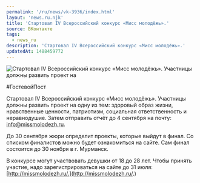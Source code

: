 ```yaml
---
permalink: '/ru/news/vk-3936/index.html'
layout: 'news.ru.njk'
title: 'Стартовал IV Всероссийский конкурс «Мисс молодёжь».'
source: ВКонтакте
tags:
  - news_ru
description: 'Стартовал IV Всероссийский конкурс «Мисс молодёжь».'
updatedAt: 1488459772
---
```

![Стартовал IV Всероссийский конкурс «Мисс молодёжь». Участницы должны развить проект на](https://sun9-55.userapi.com/impf/c837333/v837333195/2242e/qQmywvwiIWU.jpg?size=1280x854&quality=96&sign=4c35cdd02c4d51a2c75db50c65b89188&c_uniq_tag=e-KUxPSpN8mc6nh6nqstU6QALd9swfAusC9dEtDryas&type=album)

#ГостевойПост

Стартовал IV Всероссийский конкурс «Мисс молодёжь». Участницы должны развить проект на одну из тем: здоровый образ жизни, нравственные ценности, патриотизм, социальная ответственность и неравнодушие. Затем отправить отчёт до 4 сентября на почту: info@missmolodezh.ru.

До 30 сентября жюри определит проекты, которые выйдут в финал. Со списком финалистов можно будет ознакомиться на сайте. Сам финал состоится до 30 ноября в г. Мурманск.

В конкурсе могут участвовать девушки от 18 до 28 лет. Чтобы принять участие, надо зарегистрироваться на сайте до 31 июля: [http://missmolodezh.ru/.](http://missmolodezh.ru/.)
